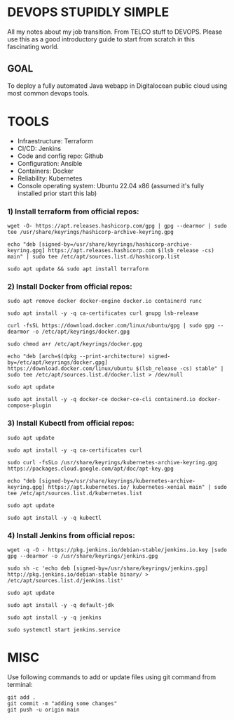 # DEVOPS STUPIDLY SIMPLE
All my notes about my job transition. From TELCO stuff to DEVOPS. Please use this as a good introductory guide to start from scratch in this fascinating world.

## GOAL
To deploy a fully automated Java webapp in Digitalocean public cloud using most common devops tools.

# TOOLS
- Infraestructure: Terraform
- CI/CD: Jenkins
- Code and config repo: Github
- Configuration: Ansible
- Containers: Docker
- Reliability: Kubernetes
- Console operating system: Ubuntu 22.04 x86 (assumed it's fully installed prior start this lab)

### 1) Install terraform from official repos:

```
wget -O- https://apt.releases.hashicorp.com/gpg | gpg --dearmor | sudo tee /usr/share/keyrings/hashicorp-archive-keyring.gpg

echo "deb [signed-by=/usr/share/keyrings/hashicorp-archive-keyring.gpg] https://apt.releases.hashicorp.com $(lsb_release -cs) main" | sudo tee /etc/apt/sources.list.d/hashicorp.list

sudo apt update && sudo apt install terraform
```

### 2) Install Docker from official repos:

```
sudo apt remove docker docker-engine docker.io containerd runc

sudo apt install -y -q ca-certificates curl gnupg lsb-release

curl -fsSL https://download.docker.com/linux/ubuntu/gpg | sudo gpg --dearmor -o /etc/apt/keyrings/docker.gpg

sudo chmod a+r /etc/apt/keyrings/docker.gpg

echo "deb [arch=$(dpkg --print-architecture) signed-by=/etc/apt/keyrings/docker.gpg] https://download.docker.com/linux/ubuntu $(lsb_release -cs) stable" | sudo tee /etc/apt/sources.list.d/docker.list > /dev/null

sudo apt update

sudo apt install -y -q docker-ce docker-ce-cli containerd.io docker-compose-plugin
```

### 3) Install Kubectl from official repos:

```
sudo apt update

sudo apt install -y -q ca-certificates curl

sudo curl -fsSLo /usr/share/keyrings/kubernetes-archive-keyring.gpg https://packages.cloud.google.com/apt/doc/apt-key.gpg

echo "deb [signed-by=/usr/share/keyrings/kubernetes-archive-keyring.gpg] https://apt.kubernetes.io/ kubernetes-xenial main" | sudo tee /etc/apt/sources.list.d/kubernetes.list

sudo apt update

sudo apt install -y -q kubectl
```

### 4) Install Jenkins from official repos:

```
wget -q -O - https://pkg.jenkins.io/debian-stable/jenkins.io.key |sudo gpg --dearmor -o /usr/share/keyrings/jenkins.gpg

sudo sh -c 'echo deb [signed-by=/usr/share/keyrings/jenkins.gpg] http://pkg.jenkins.io/debian-stable binary/ > /etc/apt/sources.list.d/jenkins.list'

sudo apt update

sudo apt install -y -q default-jdk

sudo apt install -y -q jenkins

sudo systemctl start jenkins.service
```


# MISC

Use following commands to add or update files using git command from terminal:

```
git add .
git commit -m "adding some changes"
git push -u origin main
```
